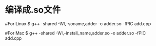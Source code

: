 # 编译成.so文件
#For Linux
$ g++ -shared -Wl,-soname,adder -o adder.so -fPIC add.cpp

#For Mac
$ g++ -shared -Wl,-install_name,adder.so -o adder.so -fPIC add.cpp
